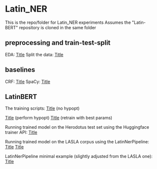 # Latin_NER
This is the repo/folder for Latin_NER experiments
Assumes the "Latin-BERT" repository is cloned in the same folder

## preprocessing and train-test-split
EDA: [Title](new_minimal_EDA.ipynb)
Split the data: [Title](train_test_split2.ipynb)

## baselines

CRF: [Title](CRF_TEST_Herodotos.ipynb)
SpaCy: [Title](<Small SpaCy_Herodotos.ipynb>)

## LatinBERT
The training scripts:
[Title](latinbert_script_test.py) (no hypopt)

[Title](script_hypopt_latin_bert.py) (perform hypopt)
[Title](latinbert_hypopt_params.py) (retrain with best params)

Running trained model on the Herodotus test set using the Huggingface trainer API: [Title](Latin_BERT_error_script.ipynb)

Running trained model on the LASLA corpus using the LatinNerPipeline:
[Title](run_on_lasla.py)
[Title](run_on_lasla_separate_words.py)


LatinNerPipeline minimal example (slightly adjusted from the LASLA one): [Title](<pipeline demo.ipynb>) 